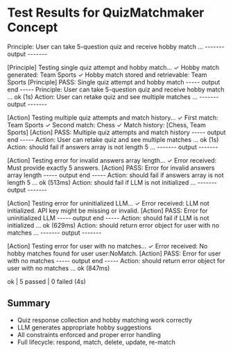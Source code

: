 # Test Results for QuizMatchmaker Concept

Principle: User can take 5-question quiz and receive hobby match ...
------- output -------

[Principle] Testing single quiz attempt and hobby match...
   ✓ Hobby match generated: Team Sports
   ✓ Hobby match stored and retrievable: Team Sports
[Principle] PASS: Single quiz attempt and hobby match
----- output end -----
Principle: User can take 5-question quiz and receive hobby match ... ok (1s)
Action: User can retake quiz and see multiple matches ...
------- output -------

[Action] Testing multiple quiz attempts and match history...
   ✓ First match: Team Sports
   ✓ Second match: Chess
   ✓ Match history: [Chess, Team Sports]
[Action] PASS: Multiple quiz attempts and match history
----- output end -----
Action: User can retake quiz and see multiple matches ... ok (1s)
Action: should fail if answers array is not length 5 ...
------- output -------

[Action] Testing error for invalid answers array length...
   ✓ Error received: Must provide exactly 5 answers.
[Action] PASS: Error for invalid answers array length
----- output end -----
Action: should fail if answers array is not length 5 ... ok (513ms)
Action: should fail if LLM is not initialized ...
------- output -------

[Action] Testing error for uninitialized LLM...
   ✓ Error received: LLM not initialized. API key might be missing or invalid.
[Action] PASS: Error for uninitialized LLM
----- output end -----
Action: should fail if LLM is not initialized ... ok (629ms)
Action: should return error object for user with no matches ...
------- output -------

[Action] Testing error for user with no matches...
   ✓ Error received: No hobby matches found for user user:NoMatch.
[Action] PASS: Error for user with no matches
----- output end -----
Action: should return error object for user with no matches ... ok (847ms)

ok | 5 passed | 0 failed (4s)

## Summary
- Quiz response collection and hobby matching work correctly
- LLM generates appropriate hobby suggestions
- All constraints enforced and proper error handling
- Full lifecycle: respond, match, delete, update, re-match
